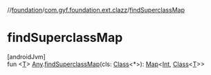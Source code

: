 //[foundation](../../index.md)/[com.gyf.foundation.ext.clazz](index.md)/[findSuperclassMap](find-superclass-map.md)

# findSuperclassMap

[androidJvm]\
fun &lt;[T](find-superclass-map.md)&gt; [Any](https://kotlinlang.org/api/core/kotlin-stdlib/kotlin/-any/index.html).[findSuperclassMap](find-superclass-map.md)(cls: [Class](https://developer.android.com/reference/kotlin/java/lang/Class.html)&lt;*&gt;): [Map](https://kotlinlang.org/api/core/kotlin-stdlib/kotlin.collections/-map/index.html)&lt;[Int](https://kotlinlang.org/api/core/kotlin-stdlib/kotlin/-int/index.html), [Class](https://developer.android.com/reference/kotlin/java/lang/Class.html)&lt;[T](find-superclass-map.md)&gt;&gt;